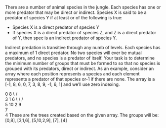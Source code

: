 
There are a number of animal species in the jungle. Each species has one or more predator that may be direct or indirect. Species X is said to be a predator of species Y if at least or 
of the following is true:


* Species X is a direct predator of species Y
* If species X is a direct predator of species Z, and Z is a direct predator of Y, then spec is an indirect predator of species Y.


Indirect predation is transitive through any numb of levels. Each species has a maximum of 1 direct predator. No two species will ever be mutual predators, and no species is a predator of itself. Your task is to determine the minimum number of groups that must be formed to so that no species is grouped with its predators, direct or indirect. As an example, consider an array where each position represents a species and each element represents a predator of that species or-1 if there are none. The array is a [-1, 8, 6, 0, 7, 3, 8, 9, -1, 6, 1] and we’ll use zero indexing.



0              8
 \            / \
  3          1   6
   \        /   / \
    5     10   2   9
                    \
                     7
                      \
                       4
These are the trees created based on the given array.
The groups will be: [0,8], [3,1,6], [5,10,2,9], [7], [4]


